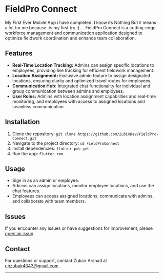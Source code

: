 # FieldPro Connect

My First Ever Mobile App i have completed. I know its Nothing But it means a lot for me because its my first try :)....
FieldPro Connect is a cutting-edge workforce management and communication application designed to optimize fieldwork coordination and enhance team collaboration.

## Features

- **Real-Time Location Tracking:** Admins can assign specific locations to employees, providing live tracking for efficient fieldwork management.
- **Location Assignment:** Exclusive admin feature to assign designated locations, ensuring clarity and optimized travel routes for employees.
- **Communication Hub:** Integrated chat functionality for individual and group communication between admins and employees.
- **User Roles:** Admins with location assignment capabilities and real-time monitoring, and employees with access to assigned locations and seamless communication.

## Installation

1. Clone the repository: `git clone https://github.com/ZubiXDev/FieldPro-Connect.git`
2. Navigate to the project directory: `cd FieldProConnect`
3. Install dependencies: `flutter pub get`
4. Run the app: `flutter run`

## Usage

- Sign in as an admin or employee.
- Admins can assign locations, monitor employee locations, and use the chat features.
- Employees can access assigned locations, communicate with admins, and collaborate with team members.

## Issues

If you encounter any issues or have suggestions for improvement, please [open an issue](https://github.com/ZubiXDev/FieldPro-Connect/issues).

## Contact

For questions or support, contact Zubair Arshad at chzubair4343@gmail.com .

---
